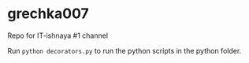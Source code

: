 # grechka007
Repo for IT-ishnaya #1 channel

Run `python decorators.py` to run the python scripts in the python folder.
